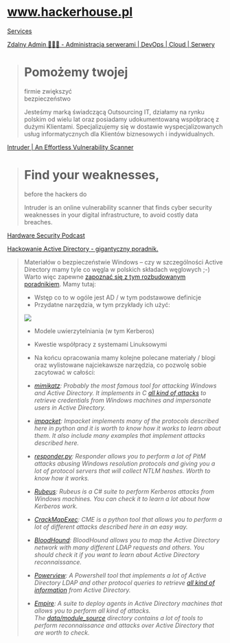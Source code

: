 # www.hackerhouse.pl

[Services](https://hacker.house/services/)


[Zdalny Admin 👨🏼‍🔧 - Administracja serwerami | DevOps | Cloud | Serwery](https://zdalnyadmin.com.pl/)

> # Pomożemy twojej  
> firmie zwiększyć  
> bezpieczeństwo
> 
> Jesteśmy marką świadczącą Outsourcing IT, działamy na rynku polskim od wielu lat oraz posiadamy udokumentowaną współpracę z dużymi Klientami. Specjalizujemy się w dostawie wyspecjalizowanych usług informatycznych dla Klientów biznesowych i indywidualnych.



[Intruder | An Effortless Vulnerability Scanner](https://www.intruder.io/)

> # Find your weaknesses,  
> before the hackers do
> 
> Intruder is an online vulnerability scanner that finds cyber security weaknesses in your digital infrastructure, to avoid costly data breaches.


[Hardware Security Podcast](https://www.cybok.org/events/hardware-security-podcast)


[Hackowanie Active Directory - gigantyczny poradnik.](https://sekurak.pl/hackowanie-active-directory-gigantyczny-poradnik/)

> Materiałów o bezpieczeństwie Windows – czy w szczególności Active Directory mamy tyle co węgla w polskich składach węglowych ;-) Warto więc zapewne [zapoznać się z tym rozbudowanym poradnikiem](https://zer1t0.gitlab.io/posts/attacking_ad/). Mamy tutaj:
> 
> -   Wstęp co to w ogóle jest AD / w tym podstawowe definicje
> -   Przydatne narzędzia, w tym przykłady ich użyć:
> 
> ![](https://sekurak.pl/wp-content/uploads/2022/07/Zrzut-ekranu-2022-07-15-o-10.47.06.png)
> 
> -   Modele uwierzytelniania (w tym Kerberos)
> -   Kwestie współpracy z systemami Linuksowymi
> -   Na końcu opracowania mamy kolejne polecane materiały / blogi oraz wylistowane najciekawsze narzędzia, co pozwolę sobie zacytować w całości:
> 
> -   _[mimikatz](https://github.com/gentilkiwi/mimikatz): Probably the most famous tool for attacking Windows and Active Directory. It implements in C [all kind of attacks](https://github.com/gentilkiwi/mimikatz/wiki) to retrieve credentials from Windows machines and impersonate users in Active Directory._
> -   _[impacket](https://github.com/SecureAuthCorp/impacket): Impacket implements many of the protocols described here in python and it is worth to know how it works to learn about them. It also include many examples that implement attacks described here._
> -   _[responder.py](https://github.com/lgandx/Responder): Responder allows you to perform a lot of PitM attacks abusing Windows resolution protocols and giving you a lot of protocol servers that will collect NTLM hashes. Worth to know how it works._
> -   _[Rubeus](https://github.com/GhostPack/Rubeus): Rubeus is a C# suite to perform Kerberos attacks from Windows machines. You can check it to learn a lot about how Kerberos work._
> -   _[CrackMapExec](https://github.com/byt3bl33d3r/CrackMapExec): CME is a python tool that allows you to perform a lot of different attacks described here in an easy way._
> -   _[BloodHound](https://github.com/BloodHoundAD/BloodHound): BloodHound allows you to map the Active Directory network with many different LDAP requests and others. You should check it if you want to learn about Active Directory reconnaissance._
> -   _[Powerview](https://github.com/BC-SECURITY/Empire/blob/master/data/module_source/situational_awareness/network/powerview.ps1): A Powershell tool that implements a lot of Active Directory LDAP and other protocol queries to retrieve [all kind of information](https://gist.github.com/HarmJ0y/184f9822b195c52dd50c379ed3117993) from Active Directory._
> -   _[Empire](https://github.com/BC-SECURITY/Empire): A suite to deploy agents in Active Directory machines that allows you to perform all kind of attacks. The [data/module\_source](https://github.com/BC-SECURITY/Empire/tree/master/data/module_source) directory contains a lot of tools to perform reconnaissance and attacks over Active Directory that are worth to check._

